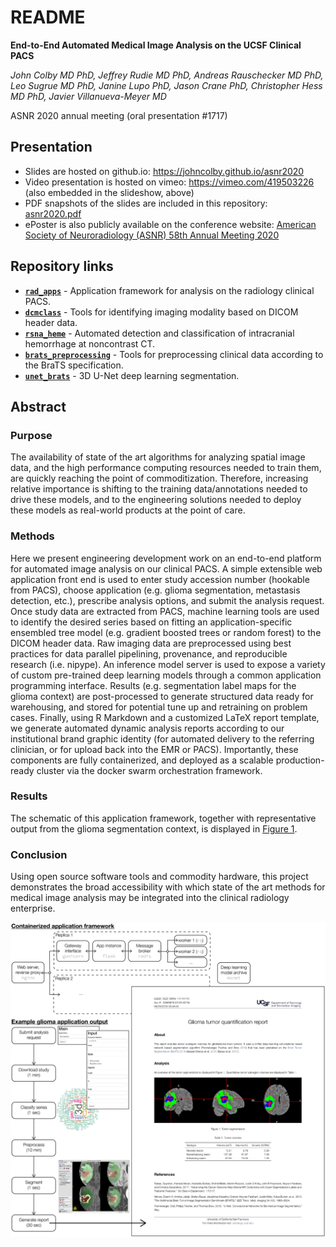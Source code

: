 # README

**End-to-End Automated Medical Image Analysis on the UCSF Clinical PACS**

*John Colby MD PhD, Jeffrey Rudie MD PhD, Andreas Rauschecker MD PhD, Leo Sugrue MD PhD, Janine Lupo PhD, Jason Crane PhD, Christopher Hess MD PhD, Javier Villanueva-Meyer MD*

ASNR 2020 annual meeting (oral presentation #1717)

## Presentation

* Slides are hosted on github.io: https://johncolby.github.io/asnr2020
* Video presentation is hosted on vimeo: https://vimeo.com/419503226 (also embedded in the slideshow, above)
* PDF snapshots of the slides are included in this repository: [asnr2020.pdf](asnr2020.pdf)
* ePoster is also publicly available on the conference website: [American Society of Neuroradiology (ASNR) 58th Annual Meeting 2020](https://www.morressier.com/article/endtoend-automated-medical-image-analysis-ucsf-clinical-pacs/5e8335ba7cb08a046ef7c700)

## Repository links

- [**`rad_apps`**](https://github.com/johncolby/rad_apps) - Application framework for analysis on the radiology clinical PACS.
- [**`dcmclass`**](https://github.com/johncolby/dcmclass) - Tools for identifying imaging modality based on DICOM header data.
- [**`rsna_heme`**](https://github.com/johncolby/rsna_heme) - Automated detection and classification of intracranial hemorrhage at noncontrast CT.
- [**`brats_preprocessing`**](https://github.com/johncolby/brats_preprocessing) - Tools for preprocessing clinical data according to the BraTS specification.
- [**`unet_brats`**](https://github.com/johncolby/unet_brats) - 3D U-Net deep learning segmentation.

## Abstract

### Purpose
The availability of state of the art algorithms for analyzing spatial image data, and the high performance computing resources needed to train them, are quickly reaching the point of commoditization. Therefore, increasing relative importance is shifting to the training data/annotations needed to drive these models, and to the engineering solutions needed to deploy these models as real-world products at the point of care.

### Methods
Here we present engineering development work on an end-to-end platform for automated image analysis on our clinical PACS. A simple extensible web application front end is used to enter study accession number (hookable from PACS), choose application (e.g. glioma segmentation, metastasis detection, etc.), prescribe analysis options, and submit the analysis request. Once study data are extracted from PACS, machine learning tools are used to identify the desired series based on fitting an application-specific ensembled tree model (e.g. gradient boosted trees or random forest) to the DICOM header data. Raw imaging data are preprocessed using best practices for data parallel pipelining, provenance, and reproducible research (i.e. nipype). An inference model server is used to expose a variety of custom pre-trained deep learning models through a common application programming interface. Results (e.g. segmentation label maps for the glioma context) are post-processed to generate structured data ready for warehousing, and stored for potential tune up and retraining on problem cases. Finally, using R Markdown and a customized LaTeX report template, we generate automated dynamic analysis reports according to our institutional brand graphic identity (for automated delivery to the referring clinician, or for upload back into the EMR or PACS). Importantly, these components are fully containerized, and deployed as a scalable production-ready cluster via the docker swarm orchestration framework.

### Results
The schematic of this application framework, together with representative output from the glioma segmentation context, is displayed in [Figure 1](img/abstract_figure.jpg). 

### Conclusion
Using open source software tools and commodity hardware, this project demonstrates the broad accessibility with which state of the art methods for medical image analysis may be integrated into the clinical radiology enterprise.

![](img/abstract_figure.jpg)
